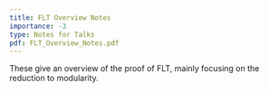 ```yaml
---
title: FLT Overview Notes
importance: -3
type: Notes for Talks
pdf: FLT_Overview_Notes.pdf
---
```


These give an overview of the proof of FLT, mainly focusing on the reduction to modularity.
